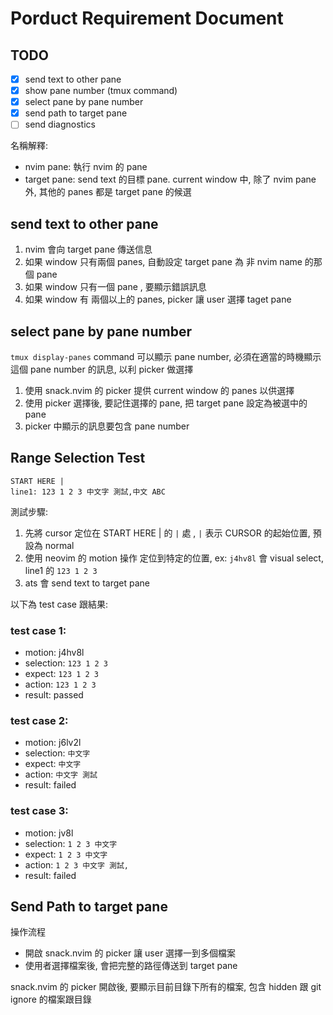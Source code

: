 # Porduct Requirement Document

## TODO

- [x] send text to other pane
- [x] show pane number (tmux command)
- [x] select pane by pane number
- [x] send path to target pane
- [ ] send diagnostics

名稱解釋:

- nvim pane: 執行 nvim 的 pane
- target pane: send text 的目標 pane. current window 中, 除了 nvim pane 外, 其他的 panes 都是 target pane 的候選

## send text to other pane

1. nvim 會向 target pane 傳送信息
2. 如果 window 只有兩個 panes, 自動設定 target pane 為 非 nvim name 的那個 pane
3. 如果 window 只有一個 pane , 要顯示錯誤訊息
4. 如果 window 有 兩個以上的 panes, picker 讓 user 選擇 taget pane

## select pane by pane number

`tmux display-panes` command 可以顯示 pane number, 必須在適當的時機顯示這個 pane number 的訊息, 以利 picker 做選擇

1. 使用 snack.nvim 的 picker 提供 current window 的 panes 以供選擇
2. 使用 picker 選擇後, 要記住選擇的 pane, 把 target pane 設定為被選中的 pane
3. picker 中顯示的訊息要包含 pane number

## Range Selection Test

```text
START HERE |
line1: 123 1 2 3 中文字 測試,中文 ABC
```

測試步驟:

1. 先將 cursor 定位在 START HERE | 的 `|` 處 , `|` 表示 CURSOR 的起始位置, 預設為 normal
2. 使用 neovim 的 motion 操作 定位到特定的位置, ex: `j4hv8l` 會 visual select, line1 的 `123 1 2 3`
3. <space>ats 會 send text to target pane

以下為 test case 跟結果:

### test case 1:

- motion: j4hv8l
- selection: `123 1 2 3`
- expect: `123 1 2 3`
- action: `123 1 2 3`
- result: passed

### test case 2:

- motion: j6lv2l
- selection: `中文字`
- expect: `中文字`
- action: `中文字 測試`
- result: failed

### test case 3:

- motion: jv8l
- selection: `1 2 3 中文字`
- expect: `1 2 3 中文字`
- action: `1 2 3 中文字 測試,`
- result: failed

## Send Path to target pane

操作流程

- 開啟 snack.nvim 的 picker 讓 user 選擇一到多個檔案
- 使用者選擇檔案後, 會把完整的路徑傳送到 target pane

snack.nvim 的 picker 開啟後, 要顯示目前目錄下所有的檔案, 包含 hidden 跟 git ignore 的檔案跟目錄
